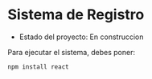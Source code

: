 <h1> Sistema de Registro </h1>

- Estado del proyecto: En construccion 

Para ejecutar el sistema, debes poner:

```npm install react```

